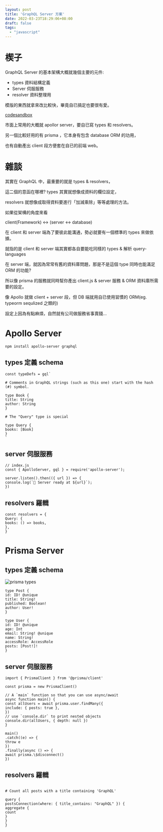 ```yaml
---
layout: post
title: 'GraphQL Server 方案'
date: 2022-03-23T18:29:06+08:00
draft: false
tags: 
  - "javascript"
---
```


# 楔子

GraphQL Server 的基本架構大概就幾個主要的元件:

- types 資料結構定義
- Server 伺服服務
- resolver 資料整理用

模版的東西就拿來改比較快，畢竟自已搞定也要很有愛。

[codesandbox](https://codesandbox.io/s/j1lkoy7nyv)

市面上常用的大概就 apollor server，要自已寫 types 和 resolvers。

另一個比較好用的有 prisma ，它本身有包含 database ORM 的功用，

也有自動產出 client 段方便套在自已的前端 web。

# 雜談

其實在 GraphQL 中，最重要的就是 types & resolvers，

這二個的意函在哪裡? types 其實就想像成資料的欄位設定，

resolvers 就想像成取得資料要進行「加減乘除」等等處理的方法。

如果從架構的角度來看

client(Framework) <-> (server <-> database)

在 client 和 server 端為了要彼此能溝通，勢必就要有一個標準的 types 來做依據。

就指的是 client 和 server 端其實都各自要能吃同樣的 types & 解析 query-languages

在 server 端，就因為常常有舊的資料庫問題，那是不是這個 type 同時也能滿足 ORM 的功能?

所以像 prisma 的服務就同時幫你產出 client.js & server 服務 & ORM 資料庫所需要的設定。

像 Apollo 就做 client + server 段，但 DB 端就用自已使用習慣的 ORM(eg. typeorm sequlized 之類的)

設定上因為有點麻煩，自然就有公司做服務省事賣錢...

# Apollo Server

`npm install apollo-server graphql`

## types 定義 schema

```
const typeDefs = gql`

# Comments in GraphQL strings (such as this one) start with the hash (#) symbol.

type Book {
title: String
author: String
}

# The "Query" type is special

type Query {
books: [Book]
}
`
```

## server 伺服服務

```
// index.js
const { ApolloServer, gql } = require('apollo-server');

server.listen().then(({ url }) => {
console.log(`🚀 Server ready at ${url}`);
})
```

## resolvers 羅輯

```
const resolvers = {
Query: {
books: () => books,
},
}
```

# Prisma Server

## types 定義 schema

![prisma types](https://i.imgur.com/jHkNjKU.png)

```
type Post {
id: ID! @unique
title: String!
published: Boolean!
author: User!
}

type User {
id: ID! @unique
age: Int
email: String! @unique
name: String!
accessRole: AccessRole
posts: [Post!]!
}

```

## server 伺服服務

```
import { PrismaClient } from '@prisma/client'

const prisma = new PrismaClient()

// A `main` function so that you can use async/await
async function main() {
const allUsers = await prisma.user.findMany({
include: { posts: true },
})
// use `console.dir` to print nested objects
console.dir(allUsers, { depth: null })
}

main()
.catch((e) => {
throw e
})
.finally(async () => {
await prisma.\$disconnect()
})
```

## resolvers 羅輯

```

# Count all posts with a title containing 'GraphQL'

query {
postsConnection(where: { title_contains: "GraphQL" }) {
aggregate {
count
}
}
}
```

